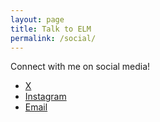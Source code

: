 ```yaml
---
layout: page
title: Talk to ELM
permalink: /social/
---
```

Connect with me on social media!
- [X](https://x.com/yourhandle)
- [Instagram](https://instagram.com/yourhandle)
- [Email](mailto:your.email@example.com)
